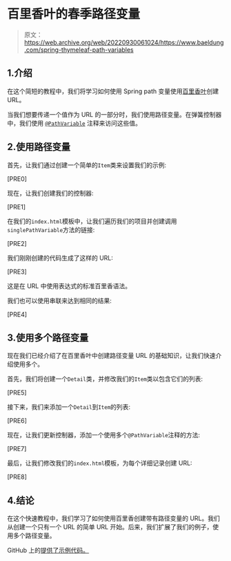 # 百里香叶的春季路径变量

> 原文：<https://web.archive.org/web/20220930061024/https://www.baeldung.com/spring-thymeleaf-path-variables>

## 1.介绍

在这个简短的教程中，我们将学习如何使用 Spring path 变量使用[百里香叶](/web/20220728105348/https://www.baeldung.com/thymeleaf-in-spring-mvc)创建 URL。

当我们想要传递一个值作为 URL 的一部分时，我们使用路径变量。在弹簧控制器中，我们使用 [`@PathVariable`](https://web.archive.org/web/20220728105348/https://docs.spring.io/spring/docs/current/javadoc-api/org/springframework/web/bind/annotation/PathVariable.html) 注释来访问这些值。

## 2.使用路径变量

首先，让我们通过创建一个简单的`Item`类来设置我们的示例:

[PRE0]

现在，让我们创建我们的控制器:

[PRE1]

在我们的`index.html`模板中，让我们遍历我们的项目并创建调用`singlePathVariable`方法的链接:

[PRE2]

我们刚刚创建的代码生成了这样的 URL:

[PRE3]

这是在 URL 中使用表达式的标准百里香语法。

我们也可以使用串联来达到相同的结果:

[PRE4]

## 3.使用多个路径变量

现在我们已经介绍了在百里香叶中创建路径变量 URL 的基础知识，让我们快速介绍使用多个。

首先，我们将创建一个`Detail`类，并修改我们的`Item`类以包含它们的列表:

[PRE5]

接下来，我们来添加一个`Detail`到`Item`的列表:

[PRE6]

现在，让我们更新控制器，添加一个使用多个`@PathVariable`注释的方法:

[PRE7]

最后，让我们修改我们的`index.html`模板，为每个详细记录创建 URL:

[PRE8]

## 4.结论

在这个快速教程中，我们学习了如何使用百里香创建带有路径变量的 URL。我们从创建一个只有一个 URL 的简单 URL 开始。后来，我们扩展了我们的例子，使用多个路径变量。

GitHub 上的[提供了示例代码。](https://web.archive.org/web/20220728105348/https://github.com/eugenp/tutorials/tree/master/spring-web-modules/spring-thymeleaf-2)